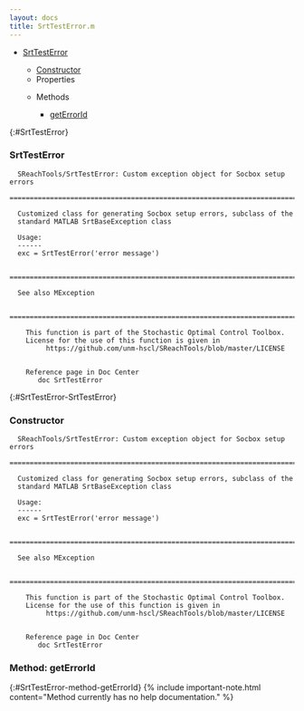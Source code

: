 ```yaml
---
layout: docs
title: SrtTestError.m
---
```


<ul class="doc-list">
    <li class="doc-list"><a href="#SrtTestError">SrtTestError</a></li>
    <ul class="doc-list">
        <li><a href="#SrtTestError-SrtTestError">Constructor</a></li>
        <li>Properties</li>
        <ul class="doc-list">
        </ul>
        <li>Methods</li>
        <ul class="doc-list">
            <li class="doc-list"><a href="#SrtTestError-method-getErrorId">getErrorId</a></li>
        </ul>
    </ul>
</ul>

{:#SrtTestError}
### SrtTestError
```
  SReachTools/SrtTestError: Custom exception object for Socbox setup errors
  ============================================================================
  
  Customized class for generating Socbox setup errors, subclass of the 
  standard MATLAB SrtBaseException class
 
  Usage:
  ------
  exc = SrtTestError('error message')
 
  ============================================================================
 
  See also MException
 
  ============================================================================
 
    This function is part of the Stochastic Optimal Control Toolbox.
    License for the use of this function is given in
         https://github.com/unm-hscl/SReachTools/blob/master/LICENSE
  

    Reference page in Doc Center
       doc SrtTestError

```

{:#SrtTestError-SrtTestError}
### Constructor
```
  SReachTools/SrtTestError: Custom exception object for Socbox setup errors
  ============================================================================
  
  Customized class for generating Socbox setup errors, subclass of the 
  standard MATLAB SrtBaseException class
 
  Usage:
  ------
  exc = SrtTestError('error message')
 
  ============================================================================
 
  See also MException
 
  ============================================================================
 
    This function is part of the Stochastic Optimal Control Toolbox.
    License for the use of this function is given in
         https://github.com/unm-hscl/SReachTools/blob/master/LICENSE
  

    Reference page in Doc Center
       doc SrtTestError

```

### Method: getErrorId
{:#SrtTestError-method-getErrorId}
{% include important-note.html content="Method currently has no help documentation." %}

